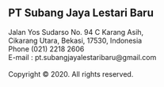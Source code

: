 <div class="footer">
	<div class="footer-content">
		<h2>PT Subang Jaya Lestari Baru</h2>
		Jalan Yos Sudarso No. 94 C Karang Asih,
		<br>
		Cikarang Utara, Bekasi, 17530, Indonesia
		<br>
		Phone (021) 2218 2606
		<br>
		E-mail : pt.subangjayalestaribaru@gmail.com
		<br>
		<br>
		Copyright &copy 2020. All rights reserved.
	</div>
	<div class="footer-content">
		<a href="mailto:pt.subangjayalestaribaru@gmail.com"><img src="{{ site.base_url }}/assets/images/email.png" alt="email" loading="lazy" class="footer-img" width="5vh" height="5vh"></a>
	</div>
</div>